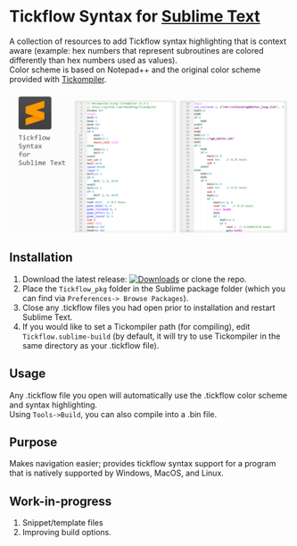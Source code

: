 # Tickflow Syntax for [Sublime Text](https://www.sublimetext.com)
A collection of resources to add Tickflow syntax highlighting that is context aware (example: hex numbers that represent subroutines are colored differently than hex numbers used as values).  
Color scheme is based on Notepad++ and the original color scheme provided with [Tickompiler](https://github.com/rhmodding/Tickompiler).

![screenshots](https://github.com/optiMiskit/tickflow-syntax-highlighting-for-sublime/blob/main/Screenshots.png)

## Installation
1. Download the latest release: [![Downloads](https://img.shields.io/github/downloads/optiMiskit/tickflow-syntax-highlighting-for-sublime/total.svg)](https://github.com/optiMiskit/tickflow-syntax-highlighting-for-sublime/releases) or clone the repo.  
2. Place the `Tickflow_pkg` folder in the Sublime package folder (which you can find via `Preferences-> Browse Packages`).  
3. Close any .tickflow files you had open prior to installation and restart Sublime Text.  
4. If you would like to set a Tickompiler path (for compiling), edit `Tickflow.sublime-build` (by default, it will try to use Tickompiler in the same directory as your .tickflow file).

## Usage
Any .tickflow file you open will automatically use the .tickflow color scheme and syntax highlighting.  
Using `Tools->Build`, you can also compile into a .bin file.

    
## Purpose
Makes navigation easier; provides tickflow syntax support for a program that is natively supported by Windows, MacOS, and Linux.

## Work-in-progress
1. Snippet/template files
2. Improving build options.
